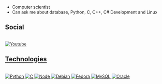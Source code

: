 - Computer scientist
- Can ask me about database, Python, C, C++, C# Development and Linux


<h2>Social</h2>
<div style="display: inline_block"><br/>
<a href="https://www.youtube.com/@heartzJnhQ">
<img align="center" alt="Youtube" src="https://img.shields.io/badge/YouTube-FF0000?style=for-the-badge&logo=youtube&logoColor=white"/>
</div>


<h2>Technologies</h2>

<div style="display: inline_block"><br/>
<img align="center" alt="Python" src="https://img.shields.io/badge/Python-14354C?style=for-the-badge&logo=python&logoColor=white"/>
<img align="center" alt="C" src="https://img.shields.io/badge/C-00599C?style=for-the-badge&logo=c&logoColor=white"/>
<img align="center" alt="Node" src="https://img.shields.io/badge/Node.js-43853D?style=for-the-badge&logo=node.js&logoColor=white"/>
<img align="center" alt="Debian" src="https://img.shields.io/badge/Debian-A81D33?style=for-the-badge&logo=debian&logoColor=white"/>
<img align="center" alt="Fedora" src="https://img.shields.io/badge/Fedora-294172?style=for-the-badge&logo=fedora&logoColor=white"/>
<img align="center" alt="MySQL" src="https://img.shields.io/badge/MySQL-005C84?style=for-the-badge&logo=mysql&logoColor=white"/>
<img align="center" alt="Oracle" src="https://img.shields.io/badge/Oracle-F80000?style=for-the-badge&logo=Oracle&logoColor=white"/>
</div>


